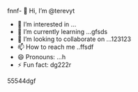 fnnf- 👋 Hi, I’m @terevyt
- 👀 I’m interested in ...
- 🌱 I’m currently learning ...gfsds
- 💞️ I’m looking to collaborate on ...123123
- 📫 How to reach me ..ffsdf
- 😄 Pronouns: ...h
- ⚡ Fun fact: dg222r
<!---4565werasdf4458dfg6262
terevyt/terevyt is a ✨ special ✨ repository because its `README.md` (this f63ile) appears on your GitHub profile.vdsads
You can click the Preview link to take a look at your changes.р123465
--->55544dgf
